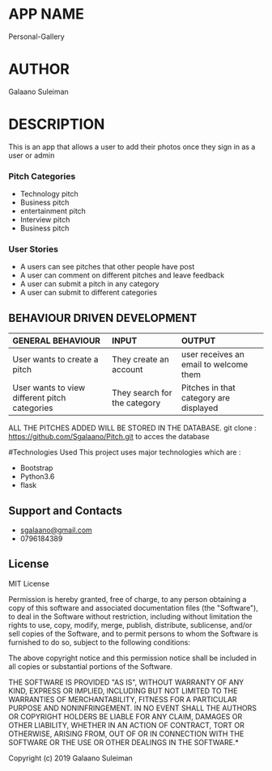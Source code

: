 # APP NAME
Personal-Gallery
# AUTHOR
Galaano Suleiman

# DESCRIPTION
This is an app that allows a user to add their photos once they sign in as a user or admin
### Pitch Categories
- Technology pitch
- Business pitch
- entertainment pitch
- Interview pitch
- Business pitch
### User Stories
- A users can see pitches that other people have post
- A user can comment on different pitches and leave feedback
- A user can submit a pitch in any category
- A user can submit to different categories

## BEHAVIOUR DRIVEN DEVELOPMENT
| GENERAL BEHAVIOUR | INPUT | OUTPUT|
|:------------------|:--------|:-----------|
|User wants to create a pitch| They create an account |user receives an email to welcome them|
|User wants to view different pitch categories| They search for the category |Pitches in that category are displayed|

ALL THE PITCHES ADDED WILL BE STORED IN THE DATABASE. 
git clone : https://github.com/Sgalaano/Pitch.git to acces the database 

#Technologies Used
This project uses major technologies which are :
- Bootstrap
- Python3.6
- flask

## Support and Contacts
 - sgalaano@gmail.com
 - 0796184389

## License
 MIT License

Permission is hereby granted, free of charge, to any person obtaining a copy of this software and associated documentation files (the "Software"), to deal in the Software without restriction, including without limitation the rights to use, copy, modify, merge, publish, distribute, sublicense, and/or sell copies of the Software, and to permit persons to whom the Software is furnished to do so, subject to the following conditions:

The above copyright notice and this permission notice shall be included in all copies or substantial portions of the Software.

THE SOFTWARE IS PROVIDED "AS IS", WITHOUT WARRANTY OF ANY KIND, EXPRESS OR IMPLIED, INCLUDING BUT NOT LIMITED TO THE WARRANTIES OF MERCHANTABILITY, FITNESS FOR A PARTICULAR PURPOSE AND NONINFRINGEMENT. IN NO EVENT SHALL THE AUTHORS OR COPYRIGHT HOLDERS BE LIABLE FOR ANY CLAIM, DAMAGES OR OTHER LIABILITY, WHETHER IN AN ACTION OF CONTRACT, TORT OR OTHERWISE, ARISING FROM, OUT OF OR IN CONNECTION WITH THE SOFTWARE OR THE USE OR OTHER DEALINGS IN THE SOFTWARE.*

Copyright (c) 2019 Galaano Suleiman